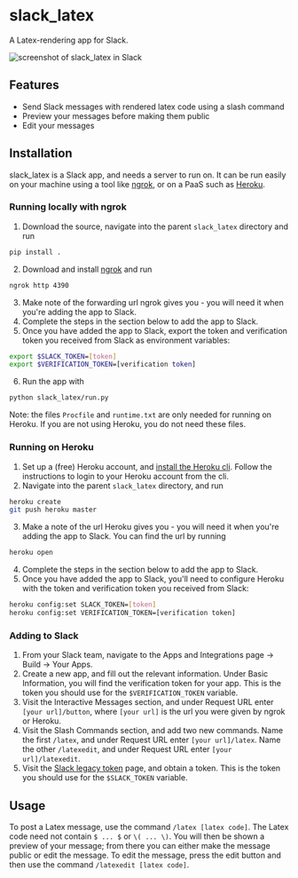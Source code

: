 # slack_latex
A Latex-rendering app for Slack.

![screenshot of slack_latex in Slack](https://raw.githubusercontent.com/wammies/slack_latex/master/screenshot.png?token=AK2d3y6FacjAQXzJOQfVK--aMXjL6uonks5ZE8WqwA%3D%3D)

## Features

- Send Slack messages with rendered latex code using a slash command
- Preview your messages before making them public
- Edit your messages

## Installation

slack_latex is a Slack app, and needs a server to run on. It can be run easily on your machine using a tool like [ngrok](https://www.ngrok.com), or on a PaaS such as [Heroku](https://www.heroku.com).

### Running locally with ngrok

1. Download the source, navigate into the parent `slack_latex` directory and run
```bash
pip install .
```
2. Download and install [ngrok](https://ngrok.com/download) and run
```bash
ngrok http 4390
```
3. Make note of the forwarding url ngrok gives you - you will need it when you're adding the app to Slack.
4. Complete the steps in the section below to add the app to Slack.
5. Once you have added the app to Slack, export the token and verification token you received from Slack as environment variables:
```bash
export $SLACK_TOKEN=[token]
export $VERIFICATION_TOKEN=[verification token]
```
6. Run the app with
```bash
python slack_latex/run.py
```
Note: the files `Procfile` and `runtime.txt` are only needed for running on Heroku. If you are not using Heroku, you do not need these files.

### Running on Heroku

1. Set up a (free) Heroku account, and [install the Heroku cli](https://devcenter.heroku.com/articles/heroku-cli). Follow the instructions to login to your Heroku account from the cli.
2. Navigate into the parent `slack_latex` directory, and run
```bash
heroku create
git push heroku master
```
3. Make a note of the url Heroku gives you - you will need it when you're adding the app to Slack. You can find the url by running
```bash
heroku open
```
4. Complete the steps in the section below to add the app to Slack.
5. Once you have added the app to Slack, you'll need to configure Heroku with the token and verification token you received from Slack:
```bash
heroku config:set SLACK_TOKEN=[token]
heroku config:set VERIFICATION_TOKEN=[verification token]
```
### Adding to Slack

1. From your Slack team, navigate to the Apps and Integrations page -> Build -> Your Apps.
2. Create a new app, and fill out the relevant information. Under Basic Information, you will find the verification token for your app. This is the token you should use for the `$VERIFICATION_TOKEN` variable.
3. Visit the Interactive Messages section, and under Request URL enter `[your url]/button`, where `[your url]` is the url you were given by ngrok or Heroku.
4. Visit the Slash Commands section, and add two new commands. Name the first `/latex`, and under Request URL enter `[your url]/latex`. Name the other `/latexedit`, and under Request URL enter `[your url]/latexedit`.
5. Visit the [Slack legacy token](https://api.slack.com/custom-integrations/legacy-tokens) page, and obtain a token. This is the token you should use for the `$SLACK_TOKEN` variable.

## Usage

To post a Latex message, use the command `/latex [latex code]`. The Latex code need not contain `$ ... $` or `\( ... \)`. You will then be shown a preview of your message; from there you can either make the message public or edit the message. To edit the message, press the edit button and then use the command `/latexedit [latex code]`.
